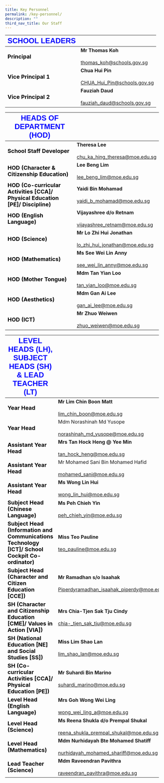 ```yaml
---
title: Key Personnel
permalink: /key-personnel/
description: ""
third_nav_title: Our Staff
---
```

|  <strong style="color: blue; font-size: 24px; font-family: Arial;">SCHOOL LEADERS</strong>  |                         |
|------------------|----------------------------------------------------|
|<strong style="color: black; font-size: 18px;">Principal</strong>| **Mr Thomas Koh**<br><br><a href="mailto:thomas_koh@schools.gov.sg">thomas_koh@schools.gov.sg</a>     |
| <strong style="color: black; font-size: 18px;">Vice Principal 1 </strong>| **Chua Hui Pin**<br><br><a href="mailto:CHUA_Hui_Pin@schools.gov.sg">CHUA_Hui_Pin@schools.gov.sg</a> |
| <strong style="color: black; font-size: 18px;">Vice Principal 2</strong> | **Fauziah Daud**<br><br><a href="mailto:fauziah_daud@schools.gov.sg">fauziah_daud@schools.gov.sg |



| <strong style="color: blue; font-size: 24px; font-family: Arial;">HEADS OF DEPARTMENT (HOD)</strong>   |                                                       |
|------------------------------------------------------------------|-----------------------------------------------------------------|
| <strong style="color: black; font-size: 18px;">School Staff Developer</strong>    | **Theresa Lee**<br><br>chu_ka_hing_theresa@moe.edu.sg           |
| <strong style="color: black; font-size: 18px;">HOD (Character & Citizenship Education) </strong>| **Lee Beng Lim**<br><br>lee_beng_lim@moe.edu.sg                  |
| <strong style="color: black; font-size: 18px;">HOD (Co-curricular Activities [CCA]/ Physical Education [PE]/ Discipline) </strong> | **Yaidi Bin Mohamad**<br><br>yaidi_b_mohamad@moe.edu.sg          |
| <strong style="color: black; font-size: 18px;">HOD (English Language) </strong>                                                   | **Vijayashree d/o Retnam**<br><br>vijayashree_retnam@moe.edu.sg |
| <strong style="color: black; font-size: 18px;">HOD (Science)</strong>                                                            | **Mr Lo Zhi Hui Jonathan**<br><br>lo_zhi_hui_jonathan@moe.edu.sg    |
| <strong style="color: black; font-size: 18px;">HOD (Mathematics)</strong>                                                         | **Ms See Wei Lin Anny**<br><br>see_wei_lin_anny@moe.edu.sg          |
| <strong style="color: black; font-size: 18px;">HOD (Mother Tongue)</strong>                                                       | **Mdm Tan Yian Loo**<br><br>tan_yian_loo@moe.edu.sg                 |
| <strong style="color: black; font-size: 18px;">HOD (Aesthetics)</strong>                                                           | **Mdm Gan Ai Lee**<br><br>gan_ai_lee@moe.edu.sg                     |
| <strong style="color: black; font-size: 18px;">HOD (ICT)</strong>                                                                   | **Mr Zhuo Weiwen**<br><br>zhuo_weiwen@moe.edu.sg                |

| <strong style="color: blue; font-size: 24px; font-family: Arial;">LEVEL HEADS (LH), SUBJECT HEADS (SH) & LEAD TEACHER (LT)</strong>                                                  |                                                                                  |
|---------------------------------------------------------------------------------------------|----------------------------------------------------------------------------------|
| <strong style="color: black; font-size: 18px;">Year Head</strong>                                                                                    | **Mr Lim Chin Boon Matt**<br><br>lim_chin_boon@moe.edu.sg                            |
| <strong style="color: black; font-size: 18px;">Year Head</strong>                         | Mdm Norashinah Md Yusope<br><br>norashinah_md_yusope@moe.edu.sg        |
| <strong style="color: black; font-size: 18px;">Assistant Year Head</strong>                                                                         | **Mrs Tan Hock Heng @ Yee Min**<br><br>tan_hock_heng@moe.edu.sg                      |
| <strong style="color: black; font-size: 18px;">Assistant Year Head</strong>         | Mr Mohamed Sani Bin Mohamed Hafid<br><br>mohamed_sani@moe.edu.sg            |
| <strong style="color: black; font-size: 18px;">Assistant Year Head</strong>                     | **Ms Wong Lin Hui**<br><br>wong_lin_hui@moe.edu.sg                                   |
| <strong style="color: black; font-size: 18px;">Subject Head (Chinese Language) </strong>                                                            | **Ms Peh Chieh Yin**<br><br>peh_chieh_yin@moe.edu.sg                                 |
| <strong style="color: black; font-size: 18px;">Subject Head (Information and Communications Technology [ICT]/ School Cockpit Co-ordinator) </strong> | **Miss Teo Pauline**<br><br>teo_pauline@moe.edu.sg                                   |
|  <strong style="color: black; font-size: 18px;">Subject Head (Character and Citizen Education [CCE]) </strong>                                        | **Mr Ramadhan s/o Isaahak**<br><br>Piperdyramadhan_isaahak_piperdy@moe.edu.sg       |
| <strong style="color: black; font-size: 18px;">SH (Character and Citizenship Education [CME]/ Values in Action [VIA]) </strong>                      | **Mrs Chia-Tjen Sak Tju Cindy**<br><br>chia-_tjen_sak_tju@moe.edu.sg                 |
| <strong style="color: black; font-size: 18px;">SH (National Education [NE] and Social Studies [SS])  </strong>                                      | **Miss Lim Shao Lan**<br><br>lim_shao_lan@moe.edu.sg                                 |
| <strong style="color: black; font-size: 18px;">SH (Co-curricular Activities [CCA]/ Physical Education [PE]) </strong>                               | **Mr Suhardi Bin Marino**<br><br>suhardi_marino@moe.edu.sg                           |
| <strong style="color: black; font-size: 18px;">Level Head (English Language)  </strong>                                                              | **Mrs Goh Wong Wei Ling**<br><br>wong_wei_ling_a@moe.edu.sg                          |
| <strong style="color: black; font-size: 18px;">Level Head (Science)  </strong>                                                                       | **Ms Reena Shukla d/o Prempal Shukal**<br><br>reena_shukla_prempal_shukal@moe.edu.sg |
| <strong style="color: black; font-size: 18px;">Level Head (Mathematics)  </strong>                                                                    | **Mdm Nurhidayah Bte Mohamed Shatiff**<br><br>nurhidayah_mohamed_shariff@moe.edu.sg  |
| <strong style="color: black; font-size: 18px;">Lead Teacher (Science)    </strong>                                                                    | **Mdm Raveendran Pavithra**<br><br>raveendran_pavithra@moe.edu.sg                    |